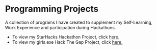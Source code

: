 # Programming Projects
A collection of programs I have created to supplement my Self-Learning, Work Experience and participation during Hackathons.

* To view my StarHacks Hackathon Project, click [here.](https://starhacks.beauxconsunji.repl.co/)
* To view  my girls.exe Hack The Gap Project, click [here.](https://pcos.beauxconsunji.repl.co/)
